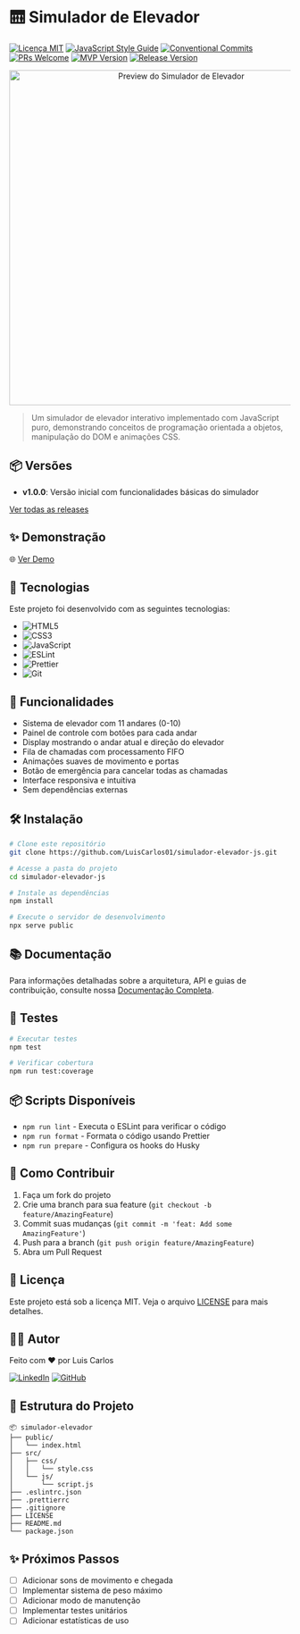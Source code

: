 # 🛗 Simulador de Elevador

[![Licença MIT](https://img.shields.io/badge/license-MIT-blue.svg)](LICENSE)
[![JavaScript Style Guide](https://img.shields.io/badge/code_style-standard-brightgreen.svg)](https://standardjs.com)
[![Conventional Commits](https://img.shields.io/badge/Conventional%20Commits-1.0.0-yellow.svg)](https://conventionalcommits.org)
[![PRs Welcome](https://img.shields.io/badge/PRs-welcome-brightgreen.svg)](http://makeapullrequest.com)
[![MVP Version](https://img.shields.io/badge/mvp-v1.0.0-orange.svg)](https://github.com/LuisCarlos01/simulador-elevador-js/releases/tag/v0.1.0-mvp)
[![Release Version](https://img.shields.io/badge/release-v1.0.0-blue.svg)](https://github.com/LuisCarlos01/simulador-elevador-js/releases/tag/v1.0.0)

<p align="center">
  <img src="docs/images/preview.gif" alt="Preview do Simulador de Elevador" width="600">
</p>

> Um simulador de elevador interativo implementado com JavaScript puro, demonstrando conceitos de programação orientada a objetos, manipulação do DOM e animações CSS.

## 📦 Versões

- **v1.0.0**: Versão inicial com funcionalidades básicas do simulador

[Ver todas as releases](https://github.com/LuisCarlos01/simulador-elevador-js/releases)

## ✨ Demonstração

🌐 [Ver Demo](https://luiscarlos01.github.io/simulador-elevador-js)

## 🚀 Tecnologias

Este projeto foi desenvolvido com as seguintes tecnologias:

- ![HTML5](https://img.shields.io/badge/HTML5-E34F26?style=for-the-badge&logo=html5&logoColor=white)
- ![CSS3](https://img.shields.io/badge/CSS3-1572B6?style=for-the-badge&logo=css3&logoColor=white)
- ![JavaScript](https://img.shields.io/badge/JavaScript-F7DF1E?style=for-the-badge&logo=javascript&logoColor=black)
- ![ESLint](https://img.shields.io/badge/ESLint-4B32C3?style=for-the-badge&logo=eslint&logoColor=white)
- ![Prettier](https://img.shields.io/badge/Prettier-F7B93E?style=for-the-badge&logo=prettier&logoColor=black)
- ![Git](https://img.shields.io/badge/Git-F05032?style=for-the-badge&logo=git&logoColor=white)

## 🎯 Funcionalidades

- Sistema de elevador com 11 andares (0-10)
- Painel de controle com botões para cada andar
- Display mostrando o andar atual e direção do elevador
- Fila de chamadas com processamento FIFO
- Animações suaves de movimento e portas
- Botão de emergência para cancelar todas as chamadas
- Interface responsiva e intuitiva
- Sem dependências externas

## 🛠️ Instalação

```bash
# Clone este repositório
git clone https://github.com/LuisCarlos01/simulador-elevador-js.git

# Acesse a pasta do projeto
cd simulador-elevador-js

# Instale as dependências
npm install

# Execute o servidor de desenvolvimento
npx serve public
```

## 📚 Documentação

Para informações detalhadas sobre a arquitetura, API e guias de contribuição, consulte nossa [Documentação Completa](docs/DOCUMENTATION.md).

## 🧪 Testes

```bash
# Executar testes
npm test

# Verificar cobertura
npm run test:coverage
```

## 📦 Scripts Disponíveis

- `npm run lint` - Executa o ESLint para verificar o código
- `npm run format` - Formata o código usando Prettier
- `npm run prepare` - Configura os hooks do Husky

## 🤝 Como Contribuir

1. Faça um fork do projeto
2. Crie uma branch para sua feature (`git checkout -b feature/AmazingFeature`)
3. Commit suas mudanças (`git commit -m 'feat: Add some AmazingFeature'`)
4. Push para a branch (`git push origin feature/AmazingFeature`)
5. Abra um Pull Request

## 📝 Licença

Este projeto está sob a licença MIT. Veja o arquivo [LICENSE](LICENSE) para mais detalhes.

## 👨‍💻 Autor

Feito com ❤️ por Luis Carlos

[![LinkedIn](https://img.shields.io/badge/LinkedIn-0077B5?style=for-the-badge&logo=linkedin&logoColor=white)](https://www.linkedin.com/in/seu-linkedin)
[![GitHub](https://img.shields.io/badge/GitHub-100000?style=for-the-badge&logo=github&logoColor=white)](https://github.com/LuisCarlos01)

## 🎨 Estrutura do Projeto

```
📦 simulador-elevador
├── public/
│   └── index.html
├── src/
│   ├── css/
│   │   └── style.css
│   └── js/
│       └── script.js
├── .eslintrc.json
├── .prettierrc
├── .gitignore
├── LICENSE
├── README.md
└── package.json
```

## ✨ Próximos Passos

- [ ] Adicionar sons de movimento e chegada
- [ ] Implementar sistema de peso máximo
- [ ] Adicionar modo de manutenção
- [ ] Implementar testes unitários
- [ ] Adicionar estatísticas de uso
